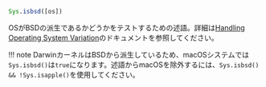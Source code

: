 ```julia
Sys.isbsd([os])
```

OSがBSDの派生であるかどうかをテストするための述語。詳細は[Handling Operating System Variation](@ref)のドキュメントを参照してください。

!!! note
    DarwinカーネルはBSDから派生しているため、macOSシステムでは`Sys.isbsd()`は`true`になります。述語からmacOSを除外するには、`Sys.isbsd() && !Sys.isapple()`を使用してください。

